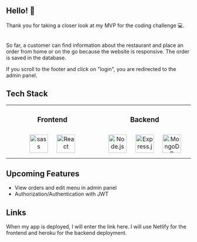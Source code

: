 ## Hello! 👋

<div>
  Thank you for taking a closer look at my MVP  for the coding challenge 💻. <br>
  <br>
  
  So far, a customer can find information about the restaurant and place an order from home or on the go because the website is responsive. The order is saved in the database. <br>
  
  If you scroll to the footer and click on "login", you are redirected to the admin panel.
</div>  

## Tech Stack

<table align="center" width="70%"><tr><td valign="top" width="30%">
  <h3 align="center">Frontend</h3> 
  <div align="center">  
    <img style="margin: 10px" src="https://profilinator.rishav.dev/skills-assets/sass-original-wordmark.svg" alt="sass" height="50" /> 
    <img style="margin: 10px" src="https://profilinator.rishav.dev/skills-assets/react-original-wordmark.svg" alt="React" height="50" />  
  </div>
</td><td valign="top" width="30%">
  <h3 align="center">Backend</h3>
  <div align="center">  
    <img style="margin: 10px" src="https://profilinator.rishav.dev/skills-assets/nodejs-original-wordmark.svg" alt="Node.js" height="50" /> 
    <img style="margin: 10px" src="https://profilinator.rishav.dev/skills-assets/express-original-wordmark.svg" alt="Express.js" height="50" /> 
    <img style="margin: 10px" src="https://profilinator.rishav.dev/skills-assets/mongodb-original-wordmark.svg" alt="MongoDB" height="50" />  
  </div>
</td></tr></table>  

## Upcoming Features

<ul>
  <li>View orders and edit menu in admin panel</li>
  <li>Authorization/Authentication with JWT</li>
</ul>

## Links
<div>
 When my app is deployed, I will enter the link here. I will use Netlify for the frontend and heroku for the backend deployment.
</div>  
